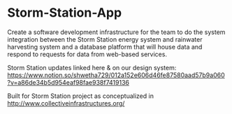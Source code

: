 # Storm-Station-App
Create a software development infrastructure for the team to do the system integration between the Storm Station energy system and rainwater harvesting system and a database platform that will house data and respond to requests for data from web-based services. 

Storm Station updates linked here & on our design system: 
https://www.notion.so/shwetha729/012a152e606d46fe87580aad57b9a060?v=a86de34b5d954eaf98fae938f7419136



Built for Storm Station project as conceptualized in http://www.collectiveinfrastructures.org/
